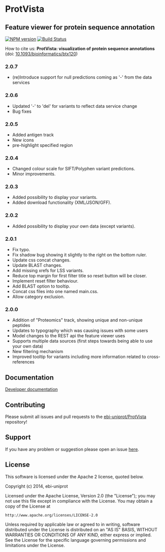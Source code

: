 # ProtVista
## Feature viewer for protein sequence annotation

[![NPM version](http://img.shields.io/npm/v/ProtVista.svg)](https://www.npmjs.org/package/ProtVista)
[![Build Status](https://secure.travis-ci.org/ebi-uniprot/ProtVista.png?branch=master)](http://travis-ci.org/ebi-uniprot/ProtVista)

How to cite us: **ProtVista: visualization of protein sequence annotations** (doi: [10.1093/bioinformatics/btx120](https://doi.org/10.1093/bioinformatics/btx120))

### 2.0.7
- (re)Introduce support for null predictions coming as '-' from the data services

### 2.0.6
- Updated '-' to 'del' for variants to reflect data service change
- Bug fixes

### 2.0.5
- Added antigen track
- New icons
- pre-highlight specified region

### 2.0.4
- Changed colour scale for SIFT/Polyphen variant predictions.
- Minor improvements.

### 2.0.3
- Added possibility to display your variants.
- Added download functionality (XML/JSON/GFF).

### 2.0.2
- Added possibility to display your own data (except variants).

### 2.0.1
- Fix typo.
- Fix shadow bug showing it slightly to the right on the bottom ruler.
- Update css concat changes.
- Update BLAST changes.
- Add missing xrefs for LSS variants.
- Reduce top margin for first filter title so reset button will be closer.
- Implement reset filter behaviour.
- Add BLAST option to tooltip.
- Concat css files into one named main.css.
- Allow category exclusion.

### 2.0.0
- Addition of "Proteomics" track, showing unique and non-unique peptides
- Updates to typography which was causing issues with some users
- Model changes to the REST api the feature viewer uses
- Supports multiple data sources (first steps towards being able to use your own data)
- New filtering mechanism
- Improved tooltip for variants including more information related to cross-references

## Documentation
[Developer documentation](http://ebi-uniprot.github.io/ProtVista/developerGuide.html)

## Contributing
Please submit all issues and pull requests to the [ebi-uniprot/ProtVista](http://github.com/ebi-uniprot/ProtVista) repository!

## Support
If you have any problem or suggestion please open an issue [here](https://github.com/ebi-uniprot/ProtVista/issues).

## License
This software is licensed under the Apache 2 license, quoted below.

Copyright (c) 2014, ebi-uniprot

Licensed under the Apache License, Version 2.0 (the "License"); you may not
use this file except in compliance with the License. You may obtain a copy of
the License at

    http://www.apache.org/licenses/LICENSE-2.0

Unless required by applicable law or agreed to in writing, software
distributed under the License is distributed on an "AS IS" BASIS, WITHOUT
WARRANTIES OR CONDITIONS OF ANY KIND, either express or implied. See the
License for the specific language governing permissions and limitations under
the License.
